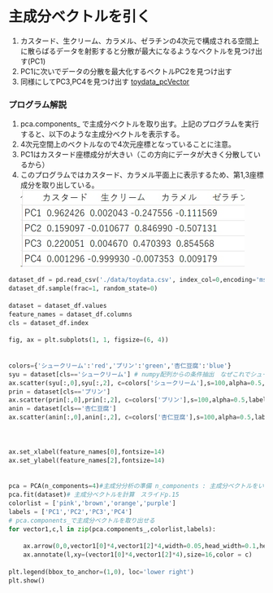 # 主成分ベクトルを引く
1. カスタード、生クリーム、カラメル、ゼラチンの4次元で構成される空間上に散らばるデータを射影すると分散が最大になるようなベクトルを見つけ出す(PC1)
2. PC1に次いでデータの分散を最大化するベクトルPC2を見つけ出す
3. 同様にしてPC3,PC4を見つけ出す
[toydata_pcVector](toydata_pcVector.py)  
### プログラム解説
1. pca.components_ で主成分ベクトルを取り出す。上記のプログラムを実行すると、以下のような主成分ベクトルを表示する。
2. 4次元空間上のベクトルなので4次元座標となっていることに注意。
3. PC1はカスタード座標成分が大きい（この方向にデータが大きく分散しているから）
4. このプログラムではカスタード、カラメル平面上に表示するため、第1,3座標成分を取り出している。
![alt pc_vector](pca_vector.jpg)


``` python 
dataset_df = pd.read_csv('./data/toydata.csv', index_col=0,encoding='ms932', sep=',',skiprows=0)
dataset_df.sample(frac=1, random_state=0)

dataset = dataset_df.values
feature_names = dataset_df.columns 
cls = dataset_df.index

fig, ax = plt.subplots(1, 1, figsize=(6, 4))


colors={'シュークリーム':'red','プリン':'green','杏仁豆腐':'blue'}
syu = dataset[cls=='シュークリーム'] # numpy配列からの条件抽出　なぜこれでシュークリームのデータを取り出せるかを考えよ
ax.scatter(syu[:,0],syu[:,2], c=colors['シュークリーム'],s=100,alpha=0.5,label='シュークリーム')
prin = dataset[cls=='プリン']
ax.scatter(prin[:,0],prin[:,2], c=colors['プリン'],s=100,alpha=0.5,label='プリン')
anin = dataset[cls=='杏仁豆腐']
ax.scatter(anin[:,0],anin[:,2], c=colors['杏仁豆腐'],s=100,alpha=0.5,label='杏仁豆腐')



ax.set_xlabel(feature_names[0],fontsize=14)
ax.set_ylabel(feature_names[2],fontsize=14)               


pca = PCA(n_components=4)#主成分分析の準備 n_components : 主成分ベクトルをいくつ検出するかを表すパラメータ
pca.fit(dataset)# 主成分ベクトルを計算　スライドp.15
colorlist = ['pink','brown','orange','purple']
labels = ['PC1','PC2','PC3','PC4']
# pca.components_で主成分ベクトルを取り出せる
for vector1,c,l in zip(pca.components_,colorlist,labels):
	
    ax.arrow(0,0,vector1[0]*4,vector1[2]*4,width=0.05,head_width=0.1,head_length=0.1,length_includes_head=True,color=c)
    ax.annotate(l,xy=(vector1[0]*4,vector1[2]*4),size=16,color = c)

plt.legend(bbox_to_anchor=(1,0), loc='lower right')
plt.show()

```